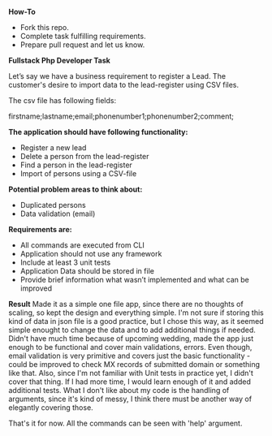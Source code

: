 **How-To**
- Fork this repo.
- Complete task fulfilling requirements.
- Prepare pull request and let us know. 


**Fullstack Php Developer Task**

Let’s say we have a business requirement to register a Lead. The customer's desire to import data to the lead-register using CSV files.

The csv file has following fields:

firstname;lastname;email;phonenumber1;phonenumber2;comment;

**The application should have following functionality:**
- Register a new lead
- Delete a person from the lead-register
- Find a person in the lead-register
- Import of persons using a CSV-file

**Potential problem areas to think about:**
- Duplicated persons
- Data validation (email)

**Requirements are:**
- All commands are executed from CLI
- Application should not use any framework
- Include at least 3 unit tests
- Application Data should be stored in file
- Provide brief information what wasn’t implemented and what can be improved

**Result**
Made it as a simple one file app, since there are no thoughts of scaling, so kept the design and everything simple. I'm not sure if storing this kind of data in json file is a good practice, but I chose this way, as it seemed simple enought to change the data and to add additional things if needed. Didn't have much time because of upcoming wedding, made the app just enough to be functional and cover main validations, errors. Even though, email validation is very primitive and covers just the basic functionality - could be improved to check MX records of submitted domain or something like that. Also, since I'm not familiar with Unit tests in practice yet, I didn't cover that thing. If I had more time, I would learn enough of it and added additional tests. What I don't like about my code is the handling of arguments, since it's kind of messy, I think there must be another way of elegantly covering those.

That's it for now. All the commands can be seen with 'help' argument.